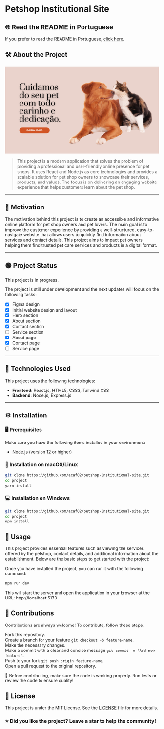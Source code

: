 # Petshop Institutional Site

## 🌐 Read the README in Portuguese

If you prefer to read the README in Portuguese, [click here](README-pt.md).


## 🛠️ About the Project

![Sample Image](About.png)

> This project is a modern application that solves the problem of providing a professional and user-friendly online presence for pet shops. It uses React and Node.js as core technologies and provides a scalable solution for pet shop owners to showcase their services, products, and values. The focus is on delivering an engaging website experience that helps customers learn about the pet shop.

---
## 🎯 Motivation

The motivation behind this project is to create an accessible and informative online platform for pet shop owners and pet lovers. The main goal is to improve the customer experience by providing a well-structured, easy-to-navigate website that allows users to quickly find information about services and contact details. This project aims to impact pet owners, helping them find trusted pet care services and products in a digital format.

---
## 🟢 Project Status

This project is in progress.

The project is still under development and the next updates will focus on the following tasks:

- [x] Figma design
- [x] Initial website design and layout
- [x] Hero section
- [x] About section
- [x] Contact section
- [ ] Service section
- [x] About page
- [x] Contact page
- [ ] Service page

---

## 🧰 Technologies Used

This project uses the following technologies:

- **Frontend**: React.js, HTML5, CSS3, Tailwind CSS
- **Backend**: Node.js, Express.js

---

## ⚙️ Installation

### 🖥️ Prerequisites

Make sure you have the following items installed in your environment:

- [Node.js](https://nodejs.org) (version 12 or higher)

### 🔧 Installation on macOS/Linux

```bash
git clone https://github.com/acaf02/petshop-institutional-site.git
cd project
yarn install

```

### 💻 Installation on Windows

```bash
git clone https://github.com/acaf02/petshop-institutional-site.git
cd project
npm install

```

## 🚀 Usage

This project provides essential features such as viewing the services offered by the petshop, contact details, and additional information about the establishment. Below are the basic steps to get started with the project:

Once you have installed the project, you can run it with the following command:
```bash
npm run dev

```
This will start the server and open the application in your browser at the URL: http://localhost:5173

## 🤝 Contributions

Contributions are always welcome! To contribute, follow these steps:

Fork this repository.<br>
Create a branch for your feature `git checkout -b feature-name`.<br>
Make the necessary changes.<br>
Make a commit with a clear and concise message `git commit -m 'Add new feature'`.<br>
Push to your fork `git push origin feature-name`.<br>
Open a pull request to the original repository.<br>

🔄 Before contributing, make sure the code is working properly. Run tests or review the code to ensure quality!

## 📜 License

This project is under the MIT License. See the [LICENSE](LICENSE.md) file for more details.

### ⭐ Did you like the project? Leave a star to help the community!